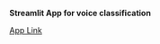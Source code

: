**Streamlit App for voice classification**

[App Link](https://share.streamlit.io/vkoul/st_voice_classification/main/streamlit_voice.py)
